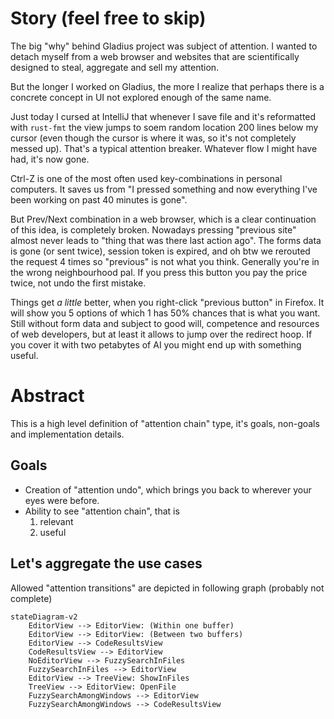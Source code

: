 # Story (feel free to skip)

The big "why" behind Gladius project was subject of attention. I wanted to detach myself from a web browser and websites
that are scientifically designed to steal, aggregate and sell my attention.

But the longer I worked on Gladius, the more I realize that perhaps there is a concrete concept in UI not explored
enough of the same name.

Just today I cursed at IntelliJ that whenever I save file and it's reformatted with `rust-fmt` the view jumps to soem
random location 200 lines below my cursor (even though the cursor is where it was, so it's not completely messed up).
That's a typical attention breaker. Whatever flow I might have had, it's now gone.

Ctrl-Z is one of the most often used key-combinations in personal computers. It saves us from "I pressed something and
now everything I've been working on past 40 minutes is gone".

But Prev/Next combination in a web browser, which is a clear continuation of this idea, is completely broken. Nowadays
pressing "previous site" almost never leads to "thing that was there last action ago". The forms data is gone (or sent
twice), session token is expired, and oh btw we rerouted the request 4 times so "previous" is not what you think.
Generally you're in the wrong neighbourhood pal. If you press this button you pay the price twice, not undo the first
mistake.

Things get *a little* better, when you right-click "previous button" in Firefox. It will show you 5 options of which 1
has 50% chances that is what you want. Still without form data and subject to good will, competence and resources of web
developers, but at least it allows to jump over the redirect hoop. If you cover it with two petabytes of AI you might
end up with something useful.

# Abstract

This is a high level definition of "attention chain" type, it's goals, non-goals and implementation details.

## Goals

- Creation of "attention undo", which brings you back to wherever your eyes were before.
- Ability to see "attention chain", that is
    1) relevant
    2) useful

## Let's aggregate the use cases

Allowed "attention transitions" are depicted in following graph (probably not complete)

```mermaid
stateDiagram-v2
    EditorView --> EditorView: (Within one buffer)
    EditorView --> EditorView: (Between two buffers)
    EditorView --> CodeResultsView
    CodeResultsView --> EditorView
    NoEditorView --> FuzzySearchInFiles
    FuzzySearchInFiles --> EditorView
    EditorView --> TreeView: ShowInFiles
    TreeView --> EditorView: OpenFile
    FuzzySearchAmongWindows --> EditorView
    FuzzySearchAmongWindows --> CodeResultsView
```